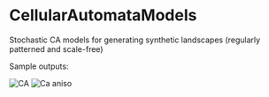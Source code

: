 # CellularAutomataModels
 
Stochastic CA models for generating synthetic landscapes (regularly patterned and scale-free)

Sample outputs:

![CA](https://user-images.githubusercontent.com/92049936/138007933-3fc54bc4-332e-4a8d-a83d-dcc8dff7ba86.png)
![Ca aniso](https://user-images.githubusercontent.com/92049936/138008427-ab787476-1910-4fd8-979b-9f1b06563077.png)
